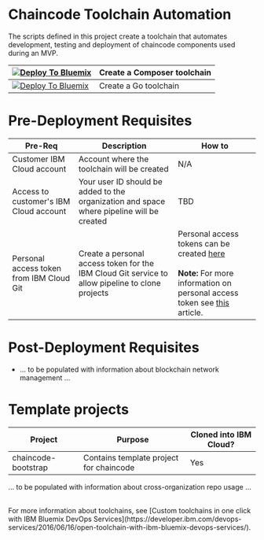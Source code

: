 # Chaincode Toolchain Automation

The scripts defined in this project create a toolchain that automates development, testing and deployment of chaincode components used during an MVP.  

|[![Deploy To Bluemix](https://console.ng.bluemix.net/devops/graphics/create_toolchain_button.png)](https://console.ng.bluemix.net/devops/setup/deploy/?repository=https://github.com/mayarobin/blockchain-toolchain&branch=chaincode&PLATFORM=composer)| Create a Composer toolchain|   
|---------|----------|
|[![Deploy To Bluemix](https://console.ng.bluemix.net/devops/graphics/create_toolchain_button.png)](https://console.ng.bluemix.net/devops/setup/deploy/?repository=https://github.com/mayarobin/blockchain-toolchain&branch=chaincode&PLATFORM=go)| Create a Go toolchain|

# Pre-Deployment Requisites 

|Pre-Req|Description|How to|
|-------|-----------|------|
|Customer IBM Cloud account| Account where the toolchain will be created|N/A|
|Access to customer's IBM Cloud account| Your user ID should be added to the organization and space where pipeline will be created|TBD|
| Personal access token from IBM Cloud Git| Create a personal access token for the IBM Cloud Git service to allow pipeline to clone projects| Personal access tokens can be created [here](https://git.ng.bluemix.net/profile/personal_access_tokens) <br><br> **Note:** For more information on personal access token see [this](https://console.bluemix.net/docs/services/ContinuousDelivery/git_working.html#git_working) article.|


# Post-Deployment Requisites

* ... to be populated with information about blockchain network management  ...

# Template projects

|Project|Purpose|Cloned into IBM Cloud?|
|-------|-------|----------------------|
|chaincode-bootstrap| Contains template project for chaincode | Yes|

... to be populated with information about cross-organization repo usage ...


<br>
For more information about toolchains, see [Custom toolchains in one click with IBM Bluemix DevOps Services](https://developer.ibm.com/devops-services/2016/06/16/open-toolchain-with-ibm-bluemix-devops-services/).

